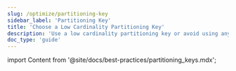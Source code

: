 ```yaml
---
slug: /optimize/partitioning-key
sidebar_label: 'Partitioning Key'
title: 'Choose a Low Cardinality Partitioning Key'
description: 'Use a low cardinality partitioning key or avoid using any partitioning key for your table.'
doc_type: 'guide'
---
```


import Content from '@site/docs/best-practices/partitioning_keys.mdx';

<Content />
